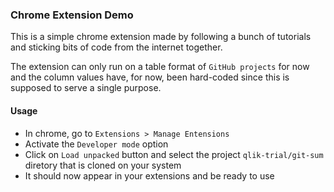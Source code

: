 ### Chrome Extension Demo

This is a simple chrome extension made by following a bunch of tutorials and sticking bits of code from the internet together.

The extension can only run on a table format of `GitHub projects` for now and the column values have, for now, been hard-coded since this is supposed to serve a single purpose.


#### Usage
- In chrome, go to `Extensions > Manage Entensions`
- Activate the `Developer mode` option
- Click on `Load unpacked` button and select the project `qlik-trial/git-sum` diretory that is cloned on your system
- It should now appear in your extensions and be ready to use
